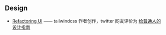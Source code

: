 ## Design
- [Refactoring UI](https://www.refactoringui.com/) ——  tailwindcss 作者创作，twitter 网友评价为 [给普通人的设计指南](https://twitter.com/eclipseprayer/status/1578386498352660480)

